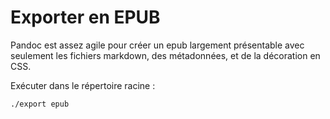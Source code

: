 # Exporter en EPUB

Pandoc est assez agile pour créer un epub largement présentable avec seulement les fichiers markdown, des métadonnées, et de la décoration en CSS.

Exécuter dans le répertoire racine :

```sh
./export epub
```
